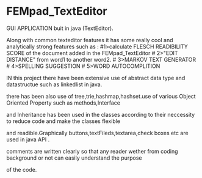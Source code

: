 # FEMpad_TextEditor

 GUI APPLICATION buit in java (TextEditor).

Along with common texteditor features it has some really cool and
analytically strong features 
such as :
         #1>calculate  FLESCH READIBILITY SCORE of the document added in the  FEMpad_TextEditor
       #  2>"EDIT DISTANCE" from word1  to  another word2.
        # 3>MARKOV TEXT GENERATOR
        # 4>SPELLING SUGGESTION
        # 5>WORD AUTOCOMPLITION
         

IN this project there have been extensive use of abstract data type and datastructue such as linkedlist in java.

there has been  also use of tree,trie,hashmap,hashset.use of various Object Oriented Property such as methods,Interface

and Inheritance has been used in the classes according to their neccessity to reduce code and make the classes flexible

and readible.Graphically buttons,textFileds,textarea,check boxes etc  are used in java API .

comments are written clearly so that any reader wether from coding background or not can easily understand the purpose 

of the code.


         
